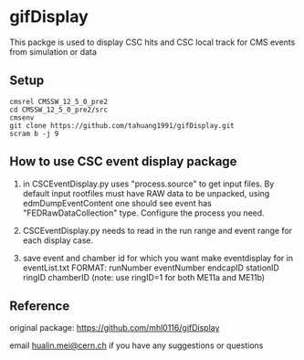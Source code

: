 # gifDisplay



This packge is used to display CSC hits and CSC local track for CMS events from simulation or data

## Setup
```
cmsrel CMSSW_12_5_0_pre2
cd CMSSW_12_5_0_pre2/src
cmsenv
git clone https://github.com/tahuang1991/gifDisplay.git
scram b -j 9
```
## How to use CSC event display package 


 1. in CSCEventDisplay.py uses "process.source" to get input files.
  By default input rootfiles must have RAW data to be unpacked, using edmDumpEventContent one should 
  see event has "FEDRawDataCollection" type. Configure the process you need.
 
 1. CSCEventDisplay.py needs to read in the run range and event range for each display case.
 
 1. save event and chamber id for which you want make eventdisplay for in eventList.txt 
   FORMAT: runNumber eventNumber endcapID stationID ringID chamberID (note: use ringID=1 for both ME11a and ME11b)


## Reference
original package:
https://github.com/mhl0116/gifDisplay

email hualin.mei@cern.ch if you have any suggestions or questions
